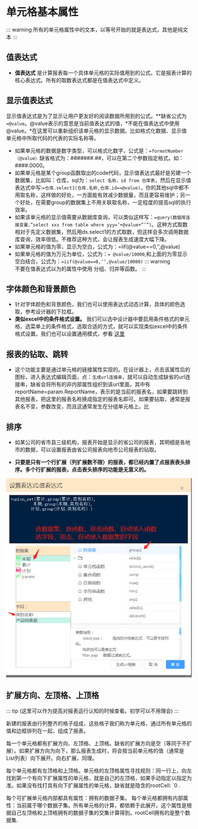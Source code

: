 # 单元格基本属性

::: warning
所有的单元格属性中的文本，以等号开始的就是表达式，其他是纯文本
:::

## 值表达式

- **值表达式** 是计算报表每一个具体单元格的实际值用到的公式。它是报表计算的核心表达式。所有的取数表达式都是在值表达式中定义。
  
## 显示值表达式
 显示值表达式是为了显示让用户更友好的阅读数据所用到的公式。**缺省公式为`=@value`。@value表示的意思是当前值表达式的值，*不能在值表达式中使用@value。*在这里可以重新组织该单元格的显示数据。比如格式化数据、显示值单元格中所取代码的代表的实际名称等。
   + 如果单元格的数据是数字类型，可以格式化数字，公式是：`=formatNumber（@value）`缺省格式为：#######.##，可以在第二个参数指定格式。如：####.0000。
   + 如果单元格是某个group函数取出的code代码，显示值表达式最好是另建一个数据集，比如叫：仓库，sql为：`select 名称，id from 仓库表`，然后在显示值表达式中写:`=仓库.select1(仓库.名称,仓库.id==@value)`，你的其他sql中都不用取名称，这样做的好处，一方面能有效减少数据量，而且更容易维护；另一个好处，在需要group的数据集上不用关联取名称，一定程度的提高sql的执行效率。
   + 如果该单元格的显示值需要从数据库查询，可以类似这样写：`=query(数据库连接变量，”select xxx from table where yyy=’+@value+”’”)`。这种方式取数相对于先定义数据集，然后用ds.select1的方式取数，但这样会多次调用数据库查询，效率很低。不推荐这种方式，会让报表生成速度大幅下降。
   + 如果单元格的值为零，显示为空白，公式为：=iif(@value==0,’’,@value)
   + 如果单元格的值为万元为单位，公式为：`= @value/10000`,和上面的为零显示空白结合，公式为：`=iif(@value==0,’’,@value/10000)`
::: warning  
  不要在值表达式以为的属性中使用 分组、归并等函数。
:::
## 字体颜色和背景颜色
- 针对字体颜色和背景颜色，我们也可以使用表达式动态计算，具体的颜色选取，参考设计器的下拉框。
- **类似excel中的条件格式设置。** 我们可以选中设计器中要启用条件格式的单元格，选菜单上的条件格式，选取合适的方式，就可以实现类似excel中的条件格式设置。我们也可以设置通用模式，参看 [这里](../../zh/conf/base.md#前端隔行变色和条件颜色的配置)

## 报表的钻取、跳转
- 这个功能主要是通过单元格的链接属性实现的。在设计器上，点击该属性后的图标，进入表达式编辑页面，点：`生成url连接串`，就可以自动生成缺省的url连接串，缺省会将所有的非内部属性组织到该url里面，其中有reportName=param.ReportName，表示的是当前的报表名，如果要跳转到其他报表，把这里的报表名称换成指定的报表名即可。如果要钻取，通常是报表名不变，参数改变，而且这通常发生在分组单元格上。比

## 排序
- 如某公司的省市县三级机构，报表开始是显示的省公司的报表，其明细是各地市的数据，可以设置报表由省公司报表向地市公司报表的钻取。

- **只要是只有一个行扩展（列扩展数不限）的报表，都已经内置了点报表表头排序。多个行扩展的报表，点击表头排序的功能是无意义的。**

![demo](/img/微信图片_20211227111416.png)

## 扩展方向、左顶格、上顶格

::: tip
(这里可以作为提高对报表运行认知的时候查看。初学可以不用理会)
:::

新建的报表由行列整齐的格子组成，这些格子我们称为单元格，通过所有单元格的值和边框排列在一起，组成了报表。

每一个单元格都有扩展方向、左顶格、上顶格。缺省的扩展方向是空（等同于不扩展）。如果扩展方向为向下，那么报表生成时，将会按当前单元格的值（通常是List列表）向下展开。向右扩展，同理。

每个单元格都有左顶格和上顶格。单元格的左顶格属性寻找规则：同一行上，向左找到第一个有向下扩展属性的单元格，就是自己的左顶格，如果手动指定以指定为准。如果没有找打具有向下扩展属性的单元格，缺省就是隐含的rootCell: `0 .

每个可扩展单元格内部都具有属性：拥有的数据子集。
每个单元格都拥有内部属性：当前属于哪个数据子集。所有单元格的计算，都依赖于此展开。这个属性是根据自己左顶格和上顶格拥有的数据子集的交集计算得到。rootCell拥有的是整个数据集.

